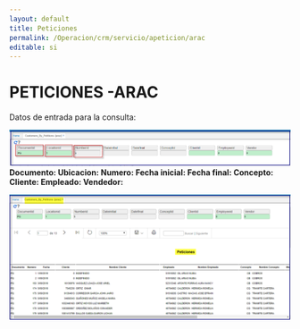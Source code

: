 ```yaml
---
layout: default  
title: Peticiones  
permalink: /Operacion/crm/servicio/apeticion/arac  
editable: si  
---
```


# PETICIONES -ARAC  


Datos de entrada para la consulta:  

![](ARAC1.png)  
**Documento:
Ubicacion:
Numero:
Fecha inicial:
Fecha final:
Concepto:
Cliente:
Empleado:
Vendedor:**


![](ARAC2.png)  







